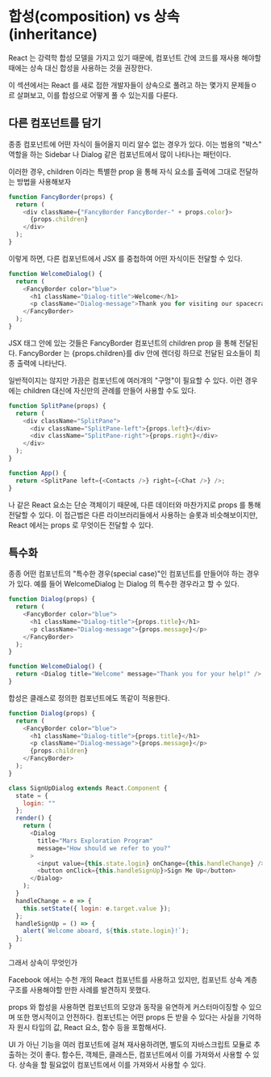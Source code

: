 # 합성(composition) vs 상속(inheritance)

React 는 강력학 합성 모델을 가지고 있기 때문에, 컴포넌트 간에 코드를 재사용 해야할 때에는 상속 대신 합성을 사용하는 것을 권장한다.

이 섹션에서는 React 를 새로 접한 개발자들이 상속으로 풀려고 하는 몇가지 문제들ㅇ르 살펴보고, 이를 합성으로 어떻게 풀 수 있는지를 다룬다.

## 다른 컴포넌트를 담기

종종 컴포넌트에 어떤 자식이 들어올지 미리 알수 없는 경우가 있다. 이는 범용의 "박스" 역할을 하는 Sidebar 나 Dialog 같은 컴포넌트에서 많이 나타나는 패턴이다.

이러한 경우, children 이라는 특별한 prop 을 통해 자식 요소를 출력에 그대로 전달하는 방법을 사용해보자

```js
function FancyBorder(props) {
  return (
    <div className={"FancyBorder FancyBorder-" + props.color}>
      {props.children}
    </div>
  );
}
```

이렇게 하면, 다른 컴포넌트에서 JSX 를 중첩하여 어떤 자식이든 전달할 수 있다.

```js
function WelcomeDialog() {
  return (
    <FancyBorder color="blue">
      <h1 className="Dialog-title">Welcome</h1>
      <p className="Dialog-message">Thank you for visiting our spacecraft</p>
    </FancyBorder>
  );
}
```

<FancyBorder> JSX 태그 안에 있는 것들은 FancyBorder 컴포넌트의 children prop 을 통해 전달된다. FancyBorder 는 {props.children}를 div 안에 렌더링 하므로 전달된 요소들이 최종 출력에 나타난다.

일반적이지는 않지만 가끔은 컴포넌트에 여러개의 "구멍"이 필요할 수 있다. 이런 경우에는 children 대신에 자신만의 관례를 만들어 사용할 수도 있다.

```js
function SplitPane(props) {
  return (
    <div className="SplitPane">
      <div className="SplitPane-left">{props.left}</div>
      <div className="SplitPane-right">{props.right}</div>
    </div>
  );
}

function App() {
  return <SplitPane left={<Contacts />} right={<Chat />} />;
}
```

<Contact /> 나 <Chat /> 같은 React 요소는 단순 객체이기 때문에, 다른 데이터와 마찬가지로 props 를 통해 전달할 수 있다. 이 접근법은 다른 라이브러리들에서 사용하는 슬롯과 비슷해보이지만, React 에서는 props 로 무엇이든 전달할 수 있다.

## 특수화

종종 어떤 컴포넌트의 "특수한 경우(special case)"인 컴포넌트를 만들어야 하는 경우가 있다. 예를 들어 WelcomeDialog 는 Dialog 의 특수한 경우라고 할 수 있다.

```js
function Dialog(props) {
  return (
    <FancyBorder color="blue">
      <h1 className="Dialog-title">{props.title}</h1>
      <p className="Dialog-message">{props.message}</p>
    </FancyBorder>
  );
}

function WelcomeDialog() {
  return <Dialog title="Welcome" message="Thank you for your help!" />;
}
```

합성은 클래스로 정의한 컴포넌트에도 똑같이 적용한다.

```js
function Dialog(props) {
  return (
    <FancyBorder color="blue">
      <h1 className="Dialog-title">{props.title}</h1>
      <p className="Dialog-message">{props.message}</p>
      {props.children}
    </FancyBorder>
  );
}

class SignUpDialog extends React.Component {
  state = {
    login: ""
  };
  render() {
    return (
      <Dialog
        title="Mars Exploration Program"
        message="How should we refer to you?"
      >
        <input value={this.state.login} onChange={this.handleChange} />
        <button onClick={this.handleSignUp}>Sign Me Up</button>
      </Dialog>
    );
  }
  handleChange = e => {
    this.setState({ login: e.target.value });
  };
  handleSignUp = () => {
    alert(`Welcome aboard, ${this.state.login}!`);
  };
}
```

그래서 상속이 무엇인가

Facebook 에서는 수천 개의 React 컴포넌트를 사용하고 있지만, 컴포넌트 상속 계층구조를 사용해야할 만한 사례를 발견하지 못했다.

props 와 합성을 사용하면 컴포넌트의 모양과 동작을 유연하게 커스터마이징할 수 있으며 또한 명시적이고 안전하다. 컴포넌트는 어떤 props 든 받을 수 있다는 사실을 기억하자 원시 타입의 값, React 요소, 함수 등을 포함해서다.

UI 가 아닌 기능을 여러 컴포넌트에 걸쳐 재사용하려면, 별도의 자바스크립트 모듈로 추출하는 것이 좋다. 함수든, 객체든, 클래스든, 컴포넌트에서 이를 가져와서 사용할 수 있다. 상속을 할 필요없이 컴포넌트에서 이를 가져와서 사용할 수 있다.
